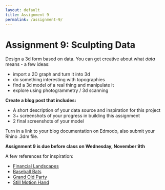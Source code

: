 ```yaml
---
layout: default
title: Assignment 9
permalink: /assignment-9/
---
```


# Assignment 9: Sculpting Data

Design a 3d form based on data. You can get creative about what *data* means - a few ideas: 

+ import a 2D graph and turn it into 3d
+ do something interesting with topographies
+ find a 3d model of a real thing and manipulate it
+ explore using photogrammetry / 3d scanning

**Create a blog post that includes:**

+ A short description of your data source and inspiration for this project
+ 3+ screenshots of your progress in building this assignment
+ 2 final screenshots of your model

Turn in a link to your blog documentation on Edmodo, also submit your Rhino .3dm file.

**Assignment 9 is due before class on Wednesday, November 9th**


A few references for inspiration:

+ [Financial Landscapes](http://portfolio.genevievehoffman.com/Financial-Landscapes)
+ [Baseball Bats](http://mepler.com/Big-Bats)
+ [Grand Old Party](http://mepler.com/Grand-Old-Party)
+ [Still Motion Hand](http://portfolio.genevievehoffman.com/Still-Motion-Hand)